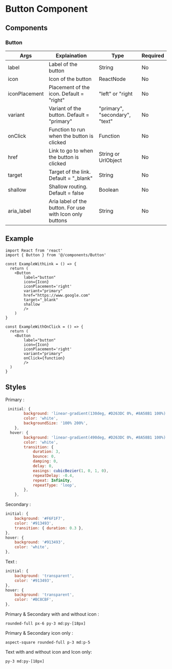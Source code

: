 # Button Component

## Components

### Button

| Args          | Explaination                                             | Type                           | Required |
| ------------- | -------------------------------------------------------- | ------------------------------ | -------- |
| label         | Label of the button                                      | String                         | No       |
| icon          | Icon of the button                                       | ReactNode                      | No       |
| iconPlacement | Placement of the icon. Default = "right"                 | "left" or "right               | No       |
| variant       | Variant of the button. Default = "primary"               | "primary", "secondary", "text" | No       |
| onClick       | Function to run when the button is clicked               | Function                       | No       |
| href          | Link to go to when the button is clicked                 | String or UrlObject            | No       |
| target        | Target of the link. Default = "\_blank"                  | String                         | No       |
| shallow       | Shallow routing. Default = false                         | Boolean                        | No       |
| aria_label    | Aria label of the button. For use with Icon only buttons | String                         | No       |

## Example

```tsx
import React from 'react'
import { Button } from '@/components/Button'

const ExampleWithLink = () => {
  return (
    <Button
        label="button"
        icon={Icon}
        iconPlacement='right'
        variant="primary"
        href="https://www.google.com"
        target="_blank"
        shallow
        />
    )
}

const ExampleWithOnClick = () => {
  return (
    <Button
        label="button"
        icon={Icon}
        iconPlacement='right'
        variant="primary"
        onClick={function}
        />
  )
}
```

## Styles

Primary :

```js
 initial: {
        background: 'linear-gradient(130deg, #D263DC 0%, #8A58B1 100%)',
        color: 'white',
        backgroundSize: '100% 200%',
    },
  hover: {
        background: 'linear-gradient(490deg, #D263DC 0%, #8A58B1 100%)',
        color: 'white',
        transition: {
            duration: 3,
            bounce: 0,
            damping: 0,
            delay: 0,
            easings: cubicBezier(1, 0, 1, 0),
            repeatDelay: -0.4,
            repeat: Infinity,
            repeatType: 'loop',
        },
    },
```

Secondary :

```js
initial: {
    background: '#F6F1F7',
    color: '#913493',
    transition: { duration: 0.3 },
},
hover: {
    background: '#913493',
    color: 'white',
},
```

Text :

```js
initial: {
    background: 'transparent',
    color: '#913493',
},
hover: {
    background: 'transparent',
    color: '#BC8CBF',
},

```

Primary & Secondary with and without icon :

`rounded-full px-6 py-3 md:py-[18px]`

Primary & Secondary icon only :

`aspect-square rounded-full p-3 md:p-5`

Text with and without icon and Icon only:

`py-3 md:py-[18px]`
